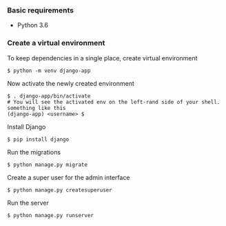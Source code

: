 ### Basic requirements

- Python 3.6

### Create a virtual environment

To keep dependencies in a single place, create virtual environment
```shell
$ python -m venv django-app
```

Now activate the newly created environment
```shell
$ . django-app/bin/activate
# You will see the activated env on the left-rand side of your shell. something like this
(django-app) <username> $  
```

Install Django
```shell
$ pip install django
```

Run the migrations
```shell
$ python manage.py migrate
```

Create a super user for the admin interface
```shell
$ python manage.py createsuperuser
```

Run the server
```shell
$ python manage.py runserver
```


